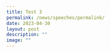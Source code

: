 ```yaml
---
title: Test 3
permalink: /news/speeches/permalink/
date: 2023-04-30
layout: post
description: ""
image: ""
---
```

